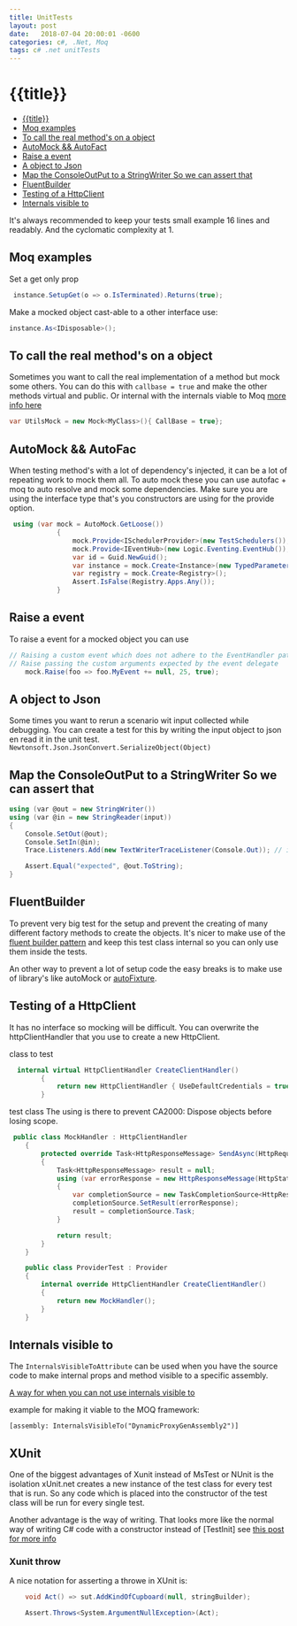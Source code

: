 ```yaml
---
title: UnitTests
layout: post
date:   2018-07-04 20:00:01 -0600
categories: c#, .Net, Moq
tags: c# .net unitTests
---
```


# {{title}}

  - [{{title}}](#title)
  - [Moq examples](#moq-examples)
  - [To call the real method's on a object](#to-call-the-real-methods-on-a-object) 
  - [AutoMock && AutoFact](#automock--autofact) 
  - [Raise a event](#raise-a-event) 
  - [A object to Json](#a-object-to-json) 
  - [Map the ConsoleOutPut to a StringWriter So we can assert that](#map-the-consoleoutput-to-a-stringwriter-so-we-can-assert-that) 
  - [FluentBuilder](#fluentbuilder) 
  - [Testing of a HttpClient](#testing-of-a-httpclient) 
  - [Internals visible to](#internals-visible-to) 

It's always recommended to keep your tests small example 16 lines and readably. And the cyclomatic complexity at 1.

## Moq examples

Set a get only prop

```csharp
 instance.SetupGet(o => o.IsTerminated).Returns(true);
 ```

Make a mocked object cast-able to a other interface use:

```csharp
instance.As<IDisposable>();
```

## To call the real method's on a object

Sometimes you want to call the real implementation of a method but mock some others.
You can do this with `callbase = true` and make the other methods virtual and public.
Or internal with the internals viable to Moq [more info here](##Internals-visible-to)

```csharp
var UtilsMock = new Mock<MyClass>(){ CallBase = true};
```

## AutoMock && AutoFac

When testing method's with a lot of dependency's injected, it can be a lot of repeating work to mock them all.
To auto mock these you can use autofac + moq to auto resolve and mock some dependencies.
Make sure you are using the interface type that's you constructors are using for the provide option.

```csharp
 using (var mock = AutoMock.GetLoose())
            {
                mock.Provide<ISchedulerProvider>(new TestSchedulers());
                mock.Provide<IEventHub>(new Logic.Eventing.EventHub());
                var id = Guid.NewGuid();
                var instance = mock.Create<Instance>(new TypedParameter(typeof(Guid), Guid.NewGuid(),(new NamedParameter("id", id)));
                var registry = mock.Create<Registry>();
                Assert.IsFalse(Registry.Apps.Any());
            }
```

## Raise a event

To raise a event for a mocked object you can use

```csharp
// Raising a custom event which does not adhere to the EventHandler pattern
// Raise passing the custom arguments expected by the event delegate
    mock.Raise(foo => foo.MyEvent += null, 25, true);
```

## A object to Json

Some times you want to rerun a scenario wit input collected while debugging. You can create a test for this by writing the input object to json en read it in the unit test. ```Newtonsoft.Json.JsonConvert.SerializeObject(Object)```

## Map the ConsoleOutPut to a StringWriter So we can assert that

```csharp
using (var @out = new StringWriter())
using (var @in = new StringReader(input))
{
    Console.SetOut(@out);
    Console.SetIn(@in);
    Trace.Listeners.Add(new TextWriterTraceListener(Console.Out)); // if trace's aren't forwarded to the console

    Assert.Equal("expected", @out.ToString);
}
```

## FluentBuilder

To prevent very big test for the setup and prevent the creating of many different factory methods to create the objects.
It's nicer to make use of the [fluent builder pattern](https://martinfowler.com/bliki/FluentInterface.html) and keep this test class internal so you can only use them inside the tests.

An other way to prevent a lot of setup code the easy breaks is to make use of library's like autoMock or [autoFixture](https://github.com/AutoFixture/AutoFixture).

## Testing of a HttpClient

It has no interface so mocking will be difficult. You can overwrite the httpClientHandler that you use to create a new HttpClient.

class to test

```csharp
  internal virtual HttpClientHandler CreateClientHandler()
        {
            return new HttpClientHandler { UseDefaultCredentials = true, PreAuthenticate = true };
        }
```

test class
The using is there to prevent CA2000: Dispose objects before losing scope.

```csharp
 public class MockHandler : HttpClientHandler
    {
        protected override Task<HttpResponseMessage> SendAsync(HttpRequestMessage request, CancellationToken cancellationToken)
        {
            Task<HttpResponseMessage> result = null;
            using (var errorResponse = new HttpResponseMessage(HttpStatusCode.InternalServerError))
            {
                var completionSource = new TaskCompletionSource<HttpResponseMessage>();
                completionSource.SetResult(errorResponse);
                result = completionSource.Task;
            }

            return result;
        }
    }

    public class ProviderTest : Provider
    {
        internal override HttpClientHandler CreateClientHandler()
        {
            return new MockHandler();
        }
    }
```

## Internals visible to

 The `InternalsVisibleToAttribute` can be used when you have the source code to make internal props and method visible to a specific assembly.

[A way for when you can not use internals visible to](https://www.strathweb.com/2018/10/no-internalvisibleto-no-problem-bypassing-c-visibility-rules-with-roslyn/)

example for making it viable to the MOQ framework:

```[assembly: InternalsVisibleTo("DynamicProxyGenAssembly2")]```


## XUnit

One of the biggest advantages of Xunit instead of MsTest or NUnit is the isolation 
xUnit.net creates a new instance of the test class for every test that is run.
So any code which is placed into the constructor of the test class will be run for every single test.

Another advantage is the way of writing. That looks more like the normal way of writing C# code with a constructor instead of [TestInit] see [this post for more info](https://jamesnewkirk.typepad.com/posts/2007/09/why-you-should-.html)

### Xunit throw 

A nice notation for asserting a throwe in XUnit is: 

```csharp
    void Act() => sut.AddKindOfCupboard(null, stringBuilder);

    Assert.Throws<System.ArgumentNullException>(Act);
```

